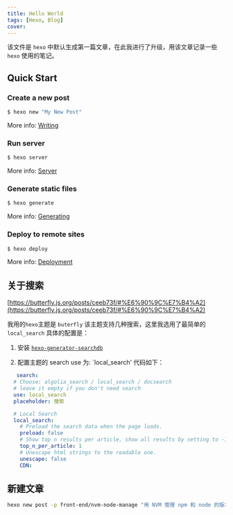 ```yaml
---
title: Hello World
tags: [Hexo, Blog]
cover:
---
```

该文件是 `hexo` 中默认生成第一篇文章，在此我进行了升级，用该文章记录一些 `hexo` 使用的笔记。

## Quick Start

### Create a new post

``` bash
$ hexo new "My New Post"
```

More info: [Writing](https://hexo.io/docs/writing.html)

### Run server

``` bash
$ hexo server
```

More info: [Server](https://hexo.io/docs/server.html)

### Generate static files

``` bash
$ hexo generate
```

More info: [Generating](https://hexo.io/docs/generating.html)

### Deploy to remote sites

``` bash
$ hexo deploy
```

More info: [Deployment](https://hexo.io/docs/one-command-deployment.html)

## 关于搜索

[https://butterfly.js.org/posts/ceeb73f/#%E6%90%9C%E7%B4%A2](https://butterfly.js.org/posts/ceeb73f/#%E6%90%9C%E7%B4%A2)

我用的`hexo`主题是 `buterfly` 该主题支持几种搜索，这里我选用了最简单的 `local_search` 具体的配置是：

1. 安装 [`hexo-generator-searchdb`](https://github.com/next-theme/hexo-generator-searchdb "hexo-generator-searchdb")

2. 配置主题的 search use 为: `local_search' 代码如下：

```yml
   search:
  # Choose: algolia_search / local_search / docsearch
  # leave it empty if you don't need search
  use: local_search
  placeholder: 搜索

  # Local Search
  local_search:
    # Preload the search data when the page loads.
    preload: false
    # Show top n results per article, show all results by setting to -1
    top_n_per_article: 1
    # Unescape html strings to the readable one.
    unescape: false
    CDN:
```

## 新建文章

```bash
hexo new post -p front-end/nvm-node-manage "用 NVM 管理 npm 和 node 的版本"
```
